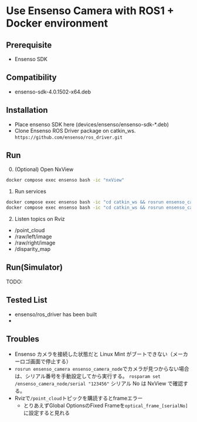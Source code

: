 # Use Ensenso Camera with ROS1 + Docker environment

## Prerequisite
- Ensenso SDK

## Compatibility
- ensenso-sdk-4.0.1502-x64.deb

## Installation
- Place ensenso SDK here (devices/ensenso/ensenso-sdk-*.deb)
- Clone Ensenso ROS Driver package on catkin_ws. `https://github.com/ensenso/ros_driver.git`

## Run
0. (Optional) Open NxView
```sh
docker compose exec ensenso bash -ic "nxView"
```

1. Run services
```sh
docker compose exec ensenso bash -ic "cd catkin_ws && rosrun ensenso_camera ensenso_camera_node"
docker compose exec ensenso bash -ic "cd catkin_ws && rosrun ensenso_camera request_data"
```

2. Listen topics on Rviz
- /point_cloud
- /raw/left/image
- /raw/right/image
- /disparity_map

## Run(Simulator)
TODO:

## Tested List
- ensenso/ros_driver has been built
- 

## Troubles
- Ensenso カメラを接続した状態だと Linux Mint がブートできない（メーカーロゴ画面で停止する）
- `rosrun ensenso_camera ensenso_camera_node`でカメラが見つからない場合は、シリアル番号を手動設定してから実行する。
    `rosparam set /ensenso_camera_node/serial "123456"`
    シリアル No は NxView で確認する。
- Rvizで`/point_cloud`トピックを購読するとframeエラー
    - とりあえずGlobal OptionsのFixed Frameを`optical_frame_[serialNo]`に設定すると見れる